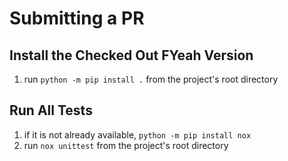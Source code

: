 # Submitting a PR

## Install the Checked Out FYeah Version
1. run `python -m pip install .` from the project's root directory

## Run All Tests
1. if it is not already available, `python -m pip install nox`
2. run `nox unittest` from the project's root directory
